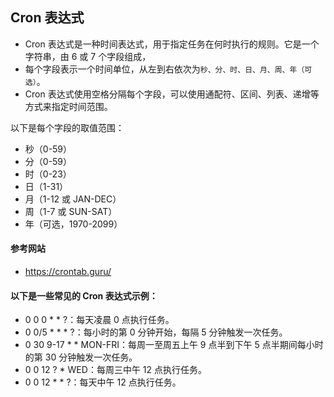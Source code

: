 ## Cron 表达式
* Cron 表达式是一种时间表达式，用于指定任务在何时执行的规则。它是一个字符串，由 6 或 7 个字段组成，
* 每个字段表示一个时间单位，从左到右依次为`秒、分、时、日、月、周、年（可选）`。
* Cron 表达式使用空格分隔每个字段，可以使用通配符、区间、列表、递增等方式来指定时间范围。

以下是每个字段的取值范围：
* 秒（0-59）
* 分（0-59）
* 时（0-23）
* 日（1-31）
* 月（1-12 或 JAN-DEC）
* 周（1-7 或 SUN-SAT）
* 年（可选，1970-2099）

#### 参考网站
* https://crontab.guru/

#### 以下是一些常见的 Cron 表达式示例：
* 0 0 0 * * ?：每天凌晨 0 点执行任务。
* 0 0/5 * * * ?：每小时的第 0 分钟开始，每隔 5 分钟触发一次任务。
* 0 30 9-17 * * MON-FRI：每周一至周五上午 9 点半到下午 5 点半期间每小时的第 30 分钟触发一次任务。
* 0 0 12 ? * WED：每周三中午 12 点执行任务。
* 0 0 12 * * ?：每天中午 12 点执行任务。








